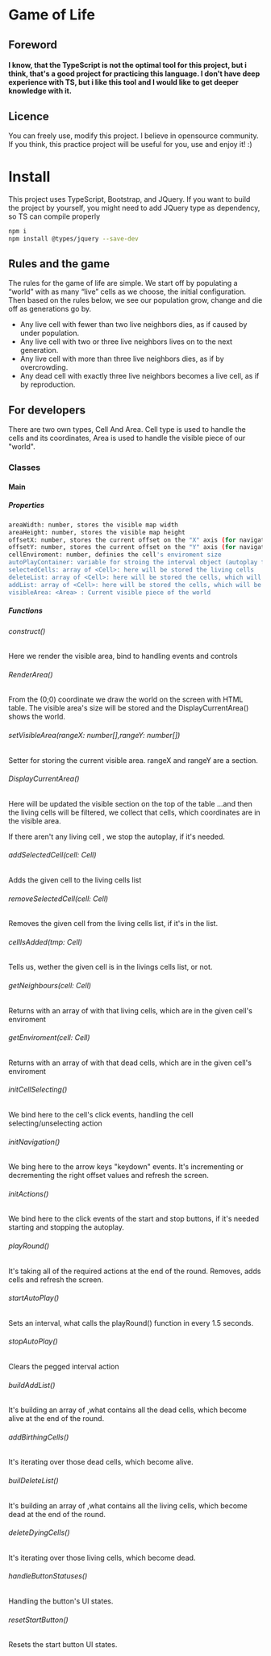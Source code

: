 # Game of Life

## Foreword
#### I know, that the TypeScript is not the optimal tool for this project, but i think, that's a good project for practicing this language. I don't have deep experience with TS, but i like this tool and I would like to get deeper knowledge with it.

## Licence
You can freely use, modify this project. I believe in opensource community. If you think, this practice project will be useful for you, use and enjoy it! :) 

# Install 
This project uses TypeScript, Bootstrap, and JQuery.
If you want to build the project by yourself, you might need to add JQuery type as dependency, so TS can compile properly

```sh
npm i
npm install @types/jquery --save-dev
```
## Rules and the game
The rules for the game of life are simple. We start off by populating a “world” with as many “live” cells as we choose, the initial configuration. Then based on the rules below, we see our population grow, change and die off as generations go by.
- Any live cell with fewer than two live neighbors dies, as if caused by under population.
- Any live cell with two or three live neighbors lives on to the next generation.
- Any live cell with more than three live neighbors dies, as if by overcrowding.
- Any dead cell with exactly three live neighbors becomes a live cell, as if by reproduction.

## For developers
There are two own types, Cell And Area. Cell type is used to handle the cells and its coordinates, Area is used to handle the visible piece of our "world".

### Classes
#### Main
##### Properties

```sh 
areaWidth: number, stores the visible map width 
areaHeight: number, stores the visible map height
offsetX: number, stores the current offset on the "X" axis (for navigation)
offsetY: number, stores the current offset on the "Y" axis (for navigation)
cellEnviroment: number, definies the cell's enviroment size 
autoPlayContainer: variable for stroing the interval object (autoplay feature )
selectedCells: array of <Cell>: here will be stored the living cells
deleteList: array of <Cell>: here will be stored the cells, which will be die at end of the round
addList: array of <Cell>: here will be stored the cells, which will be alive at end of the round
visibleArea: <Area> : Current visible piece of the world
```
##### Functions
###### construct()
Here we render the visible area, bind to handling events and controls

###### RenderArea()
From the (0;0) coordinate we draw the world on the screen with HTML table.
The visible area's size will be stored and the DisplayCurrentArea() shows the world. 

###### setVisibleArea(rangeX: number[],rangeY: number[])
Setter for storing the current visible area. 
rangeX and rangeY are a section.

###### DisplayCurrentArea()
Here will be updated the visible section on the top of the table
...and then the living cells will be filtered, we collect that cells, which coordinates are in the visible area.

If there aren't any living cell , we stop the autoplay, if it's needed.

###### addSelectedCell(cell: Cell)
Adds the given cell to the living cells list

###### removeSelectedCell(cell: Cell)
Removes the given cell from the living cells list, if it's in the list.

###### cellIsAdded(tmp: Cell)
Tells us, wether the given cell is in the livings cells list, or not.

###### getNeighbours(cell: Cell)
Returns with an array of <Cell> with  that living cells, which are in the given cell's enviroment

###### getEnviroment(cell: Cell)
Returns with an array of <Cell> with  that dead cells, which are in the given cell's enviroment

###### initCellSelecting()
We bind here to the cell's click events, handling the cell selecting/unselecting action

###### initNavigation()
We bing here to the arrow keys "keydown" events. It's incrementing or decrementing the right offset values and refresh the screen.

###### initActions() 
We bind here to the click events of the start and stop buttons, if it's needed starting and stopping the autoplay.

###### playRound()
It's taking all of the required actions at the end of the round. Removes, adds cells and refresh the screen.

###### startAutoPlay()
Sets an interval, what calls the playRound() function in every 1.5 seconds.

###### stopAutoPlay()
Clears the pegged interval action

###### buildAddList()
It's building an array of <Cell>,what contains all the dead cells, which become alive at the end of the round. 

###### addBirthingCells()
It's iterating over those dead cells, which become alive.

###### builDeleteList()
It's building an array of <Cell>,what contains all the living cells, which become dead at the end of the round. 

###### deleteDyingCells()
It's iterating over those living cells, which become dead.

###### handleButtonStatuses()
Handling the button's UI states.

###### resetStartButton()
Resets the start button UI states.
